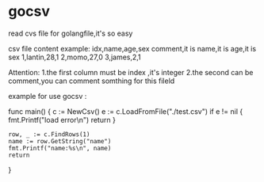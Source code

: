 # gocsv
read cvs file for golangfile,it's so easy

csv file content example:
idx,name,age,sex
comment,it is name,it is age,it is sex
1,lantin,28,1
2,momo,27,0
3,james,2,1

Attention:
1.the first column must be index ,it's integer
2.the second can be comment,you can comment somthing for this fileld

example for use gocsv :

func main() {
	c := NewCsv()
	e := c.LoadFromFile("./test.csv")
	if e != nil {
		fmt.Printf("load error\n")
		return
	}

	row, _ := c.FindRows(1)
	name := row.GetString("name")
	fmt.Printf("name:%s\n", name)
	return
}